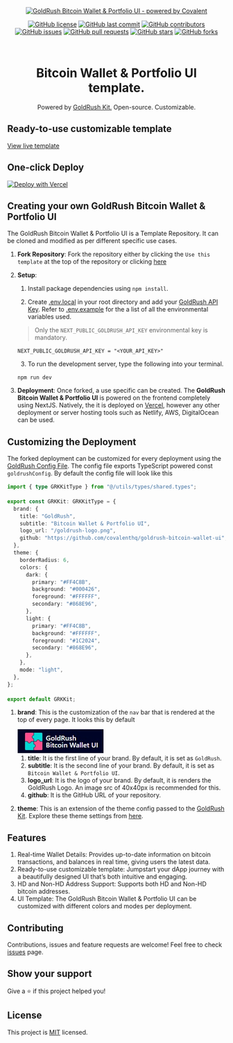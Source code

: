 <div align="center">
  <a href="https://goldrush.dev/products/goldrush/"  target="_blank" rel="noopener noreferrer">
    <img alt="GoldRush Bitcoin Wallet & Portfolio UI - powered by Covalent" src="./repo-static/goldrush-bitcoin-wallet-ui-banner.png" style="max-width: 100%;"/>
  </a>
  <br />

[![GitHub license](https://img.shields.io/github/license/covalenthq/goldrush-bitcoin-wallet-ui)](https://github.com/covalenthq/goldrush-bitcoin-wallet-ui/blob/main/LICENSE)
[![GitHub last commit](https://img.shields.io/github/last-commit/covalenthq/goldrush-bitcoin-wallet-ui)](https://github.com/covalenthq/goldrush-bitcoin-wallet-ui/commits/master)
[![GitHub contributors](https://img.shields.io/github/contributors/covalenthq/goldrush-bitcoin-wallet-ui)](https://github.com/covalenthq/goldrush-bitcoin-wallet-ui/graphs/contributors)
[![GitHub issues](https://img.shields.io/github/issues/covalenthq/goldrush-bitcoin-wallet-ui)](https://github.com/covalenthq/goldrush-bitcoin-wallet-ui/issues)
[![GitHub pull requests](https://img.shields.io/github/issues-pr/covalenthq/goldrush-bitcoin-wallet-ui)](https://github.com/covalenthq/goldrush-bitcoin-wallet-ui/pulls)
[![GitHub stars](https://img.shields.io/github/stars/covalenthq/goldrush-bitcoin-wallet-ui)](https://github.com/covalenthq/goldrush-bitcoin-wallet-ui/stargazers)
[![GitHub forks](https://img.shields.io/github/forks/covalenthq/goldrush-bitcoin-wallet-ui)](https://github.com/covalenthq/goldrush-bitcoin-wallet-ui/network/members)

</div>

<br/>

<h1 align="center">Bitcoin Wallet & Portfolio UI template.</h1>

<div align="center">
Powered by <span><a href="https://github.com/covalenthq/goldrush-kit">GoldRush Kit.</a></span> Open-source. Customizable.
</div>

## Ready-to-use customizable template

<a href="https://goldrush-bitcoin-wallet-ui.vercel.app/">View live template</a>

## One-click Deploy

[![Deploy with Vercel](https://vercel.com/button)](https://vercel.com/new/clone?repository-url=https%3A%2F%2Fgithub.com%2Fcovalenthq%2Fgoldrush-bitcoin-wallet-ui&env=NEXT_PUBLIC_GOLDRUSH_API_KEY&envDescription=Visit%20Covalent%20to%20sign%20up%20for%20an%20API%20key&envLink=https%3A%2F%2Fwww.covalenthq.com%2Fplatform%2Fauth%2Fregister%2F)

## Creating your own GoldRush Bitcoin Wallet & Portfolio UI

The GoldRush Bitcoin Wallet & Portfolio UI is a Template Repository. It can be cloned and modified as per different specific use cases.

1.  **Fork Repository**: Fork the repository either by clicking the `Use this template` at the top of the repository or clicking [here](https://github.com/new?owner=covalenthq&template_name=goldrush-bitcoin-wallet-ui&template_owner=covalenthq)

2.  **Setup**:

    1. Install package dependencies using `npm install`.

    2. Create [.env.local](./env.local) in your root directory and add your [GoldRush API Key](https://goldrush.dev/platform/apikey). Refer to [.env.example](./.env.example) for the a list of all the environmental variables used.

    > Only the `NEXT_PUBLIC_GOLDRUSH_API_KEY` environmental key is mandatory.

    ```
    NEXT_PUBLIC_GOLDRUSH_API_KEY = "<YOUR_API_KEY>"
    ```

    3. To run the development server, type the following into your terminal.

    ```
    npm run dev
    ```

3.  **Deployment**: Once forked, a use specific can be created. The **GoldRush Bitcoin Wallet & Portfolio UI** is powered on the frontend completely using NextJS. Natively, the it is deployed on [Vercel](https://vercel.com/), however any other deployment or server hosting tools such as Netlify, AWS, DigitalOcean can be used.

## Customizing the Deployment

The forked deployment can be customized for every deployment using the [GoldRush Config File](./goldrush.config.ts). The config file exports TypeScript powered const `goldrushConfig`. By default the config file will look like this

```ts
import { type GRKKitType } from "@/utils/types/shared.types";

export const GRKKit: GRKKitType = {
  brand: {
    title: "GoldRush",
    subtitle: "Bitcoin Wallet & Portfolio UI",
    logo_url: "/goldrush-logo.png",
    github: "https://github.com/covalenthq/goldrush-bitcoin-wallet-ui",
  },
  theme: {
    borderRadius: 6,
    colors: {
      dark: {
        primary: "#FF4C8B",
        background: "#000426",
        foreground: "#FFFFFF",
        secondary: "#868E96",
      },
      light: {
        primary: "#FF4C8B",
        background: "#FFFFFF",
        foreground: "#1C2024",
        secondary: "#868E96",
      },
    },
    mode: "light",
  },
};

export default GRKKit;
```

1. **brand**: This is the customization of the `nav` bar that is rendered at the top of every page. It looks this by default

    <img src="./repo-static/3.1.png">

    1. **title**: It is the first line of your brand. By default, it is set as `GoldRush`.
    2. **subtitle**: It is the second line of your brand. By default, it is set as `Bitcoin Wallet & Portfolio UI`.
    3. **logo_url**: It is the logo of your brand. By default, it is renders the GoldRush Logo. An image src of 40x40px is recommended for this.
    4. **github**: It is the GitHub URL of your repository.

2. **theme**: This is an extension of the theme config passed to the [GoldRush Kit](https://github.com/covalenthq/goldrush-kit). Explore these theme settings from [here](https://goldrush-kit.vercel.app/?path=/story/theme-config--theme-config).

## Features

1. Real-time Wallet Details: Provides up-to-date information on bitcoin transactions, and balances in real time, giving users the latest data.
2. Ready-to-use customizable template: Jumpstart your dApp journey with a beautifully designed UI that’s both intuitive and engaging.
3. HD and Non-HD Address Support: Supports both HD and Non-HD bitcoin addresses.
5. UI Template: The GoldRush Bitcoin Wallet & Portfolio UI can be customized with different colors and modes per deployment.

## Contributing

Contributions, issues and feature requests are welcome!
Feel free to check [issues](https://github.com/covalenthq/goldrush-bitcoin-wallet-ui/issues) page.

## Show your support

Give a ⭐️ if this project helped you!

## License

This project is [MIT](./LICENSE) licensed.
